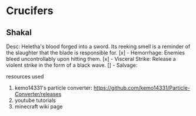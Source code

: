 # Crucifers

## Shakal
Desc: Heletha's blood forged into a sword. Its reeking smell is a reminder of the slaughter that the blade is responsible for.
[x] - Hemorrhage: Enemies bleed uncontrollably upon hitting them.
[x] - Visceral Strike: Release a violent strike in the form of a black wave.
[] - Salvage: 


resources used
1. kemo14331's particle converter: https://github.com/kemo14331/Particle-Converter/releases
2. youtube tutorials 
3. minecraft wiki page
